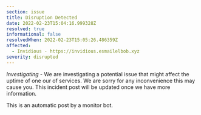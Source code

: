 ```yaml
---
section: issue
title: Disruption Detected
date: 2022-02-23T15:04:16.999328Z
resolved: true
informational: false
resolvedWhen: 2022-02-23T15:05:26.486359Z
affected:
  - Invidious - https://invidious.esmailelbob.xyz
severity: disrupted
---
```

*Investigating* - We are investigating a potential issue that might affect the uptime of one our of services. We are sorry for any inconvenience this may cause you. This incident post will be updated once we have more information.

This is an automatic post by a monitor bot.
        